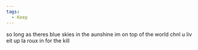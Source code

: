 ```yaml
---
tags:
  - Keep
---
```


so long as theres blue skies in the aunshine im on top of the world 
chnl u liv eit up
la roux in for the kill